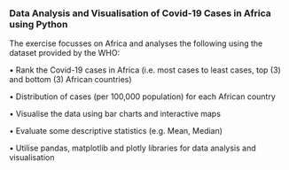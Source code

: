 ### Data Analysis and Visualisation of Covid-19 Cases in Africa using Python 

The exercise focusses on Africa and analyses the following using the dataset provided by the WHO:

• Rank the Covid-19 cases in Africa (i.e. most cases to least cases, top (3) and bottom (3) African countries)

• Distribution of cases (per 100,000 population) for each African country 

• Visualise the data using bar charts and interactive maps 

• Evaluate some descriptive statistics (e.g. Mean, Median)

• Utilise pandas, matplotlib and plotly libraries for data analysis and visualisation 
